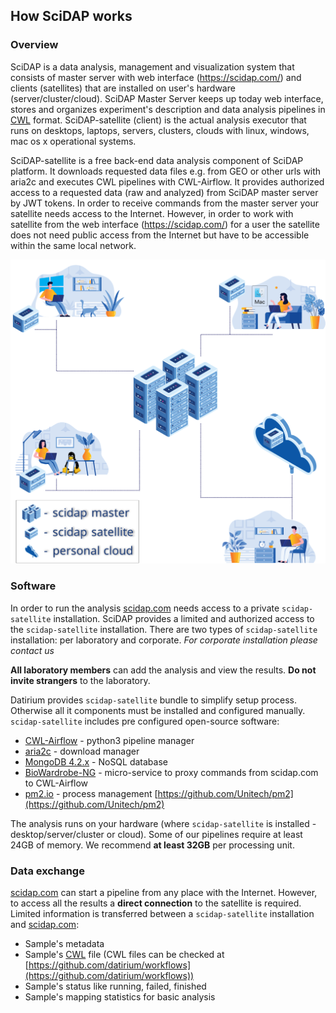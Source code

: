 ## How SciDAP works

### Overview

SciDAP is a data analysis, management and visualization system that consists of master server with web interface (https://scidap.com/) and clients (satellites) that are installed on user's hardware (server/cluster/cloud). SciDAP Master Server keeps up today web interface, stores and organizes experiment's description and data analysis pipelines in [CWL](https://commonwl.org) format. SciDAP-satellite (client) is the actual analysis executor that runs on desktops, laptops, servers, clusters, clouds with linux, windows, mac os x operational systems.

SciDAP-satellite is a free back-end data analysis component of SciDAP platform. It downloads requested data files e.g. from GEO or other urls with aria2c and executes CWL pipelines with CWL-Airflow. It provides authorized access to a requested data (raw and analyzed) from SciDAP master server by JWT tokens. In order to receive commands from the master server your satellite needs access to the Internet. However, in order to work with satellite from the web interface (https://scidap.com/) for a user the satellite does not need public access from the Internet but have to be accessible within the same local network.

![scidap-satellite explained](https://raw.githubusercontent.com/datirium/scidap/master/tutorials/installation/satellite-explained.svg)


### Software

In order to run the analysis [scidap.com](https://scidap.com) needs access to a private `scidap-satellite` installation. SciDAP provides a limited
and authorized access to the `scidap-satellite` installation. There are two types of `scidap-satellite` installation: per laboratory and corporate.
*For corporate installation please contact us*

**All laboratory members** can add the analysis and view the results. **Do not invite strangers** to the laboratory.

Datirium provides `scidap-satellite` bundle to simplify setup process. Otherwise
all it components must be installed and configured manually. `scidap-satellite` includes pre configured open-source software:

* [CWL-Airflow](https://github.com/Barski-lab/cwl-airflow) - python3 pipeline manager
* [aria2c](https://aria2.github.io/) - download manager
* [MongoDB 4.2.x](https://www.mongodb.com/download-center/community) - NoSQL database
* [BioWardrobe-NG](https://github.com/Barski-lab/biowardrobe-ng) - micro-service to proxy commands from scidap.com to CWL-Airflow
* [pm2.io](pm2.io) - process management [https://github.com/Unitech/pm2](https://github.com/Unitech/pm2)

The analysis runs on your hardware (where `scidap-satellite` is installed - desktop/server/cluster or cloud).
Some of our pipelines require at least 24GB of memory. We recommend **at least 32GB** per processing unit.

### Data exchange

[scidap.com](https://scidap.com) can start a pipeline from any place with the Internet. However, to access all the results a **direct connection**
to the satellite is required.
Limited information is transferred between a `scidap-satellite` installation and [scidap.com](https://scidap.com):

* Sample's metadata
* Sample's [CWL](https://www.commonwl.org/) file (CWL files can be checked at [https://github.com/datirium/workflows](https://github.com/datirium/workflows))
* Sample's status like running, failed, finished
* Sample's mapping statistics for basic analysis
